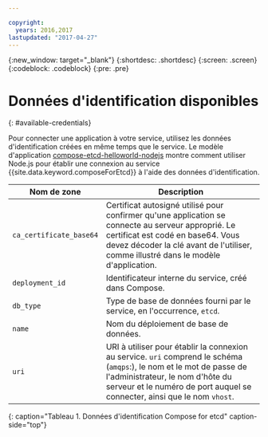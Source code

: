 ```yaml
---

copyright:
  years: 2016,2017
lastupdated: "2017-04-27"
---
```


{:new_window: target="_blank"}
{:shortdesc: .shortdesc}
{:screen: .screen}
{:codeblock: .codeblock}
{:pre: .pre}

# Données d'identification disponibles
{: #available-credentials}

Pour connecter une application à votre service, utilisez les données d'identification créées en même temps que le service. 
Le modèle d'application [compose-etcd-helloworld-nodejs](https://github.com/IBM-Bluemix/compose-etcd-helloworld-nodejs) montre comment utiliser Node.js pour établir une connexion au service
{{site.data.keyword.composeForEtcd}} à l'aide des données d'identification.

Nom de zone|Description
----------|-----------
`ca_certificate_base64`|Certificat autosigné utilisé pour confirmer qu'une application se connecte au serveur approprié. Le certificat est codé en base64. Vous devez décoder la clé avant de l'utiliser, comme illustré dans le modèle d'application.
`deployment_id`|Identificateur interne du service, créé dans Compose.
`db_type`|Type de base de données fourni par le service, en l'occurrence, `etcd`.
`name`|Nom du déploiement de base de données.
`uri`|URI à utiliser pour établir la connexion au service. `uri` comprend le schéma (`amqps`:), le nom et le mot de passe de l'administrateur, le nom d'hôte du serveur et le numéro de port auquel se connecter, ainsi que le nom `vhost`.
{: caption="Tableau 1. Données d'identification Compose for etcd" caption-side="top"}

